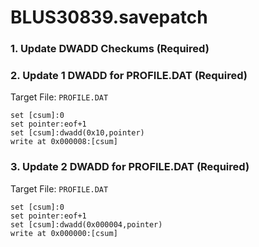 # BLUS30839.savepatch

### 1.  Update DWADD Checkums (Required)
### 2. Update 1 DWADD for PROFILE.DAT (Required)

Target File: `PROFILE.DAT`

```
set [csum]:0
set pointer:eof+1
set [csum]:dwadd(0x10,pointer)
write at 0x000008:[csum]
```

### 3. Update 2 DWADD for PROFILE.DAT (Required)

Target File: `PROFILE.DAT`

```
set [csum]:0
set pointer:eof+1
set [csum]:dwadd(0x000004,pointer)
write at 0x000000:[csum]
```

